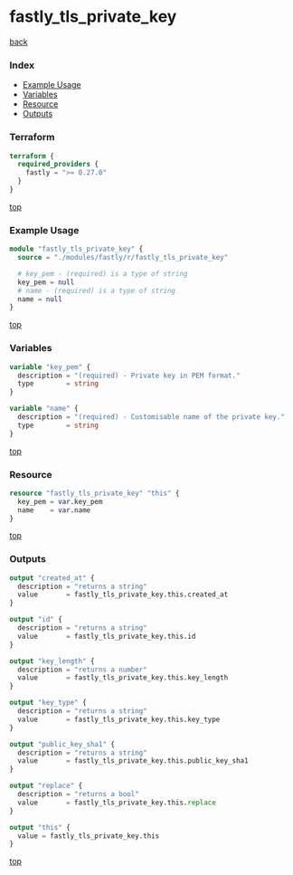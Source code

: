 # fastly_tls_private_key

[back](../fastly.md)

### Index

- [Example Usage](#example-usage)
- [Variables](#variables)
- [Resource](#resource)
- [Outputs](#outputs)

### Terraform

```terraform
terraform {
  required_providers {
    fastly = ">= 0.27.0"
  }
}
```

[top](#index)

### Example Usage

```terraform
module "fastly_tls_private_key" {
  source = "./modules/fastly/r/fastly_tls_private_key"

  # key_pem - (required) is a type of string
  key_pem = null
  # name - (required) is a type of string
  name = null
}
```

[top](#index)

### Variables

```terraform
variable "key_pem" {
  description = "(required) - Private key in PEM format."
  type        = string
}

variable "name" {
  description = "(required) - Customisable name of the private key."
  type        = string
}
```

[top](#index)

### Resource

```terraform
resource "fastly_tls_private_key" "this" {
  key_pem = var.key_pem
  name    = var.name
}
```

[top](#index)

### Outputs

```terraform
output "created_at" {
  description = "returns a string"
  value       = fastly_tls_private_key.this.created_at
}

output "id" {
  description = "returns a string"
  value       = fastly_tls_private_key.this.id
}

output "key_length" {
  description = "returns a number"
  value       = fastly_tls_private_key.this.key_length
}

output "key_type" {
  description = "returns a string"
  value       = fastly_tls_private_key.this.key_type
}

output "public_key_sha1" {
  description = "returns a string"
  value       = fastly_tls_private_key.this.public_key_sha1
}

output "replace" {
  description = "returns a bool"
  value       = fastly_tls_private_key.this.replace
}

output "this" {
  value = fastly_tls_private_key.this
}
```

[top](#index)